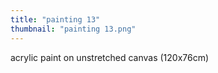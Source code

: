 ```yaml
---
title: "painting 13"
thumbnail: "painting 13.png"
---
```

acrylic paint on unstretched canvas (120x76cm) 
